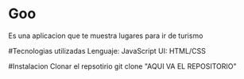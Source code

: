 # Goo
Es una aplicacion que te muestra lugares para ir de turismo

#Tecnologias utilizadas
Lenguaje: JavaScript
UI: HTML/CSS

#Instalacion
Clonar el repsotirio
git clone "AQUI VA EL REPOSITORIO"
